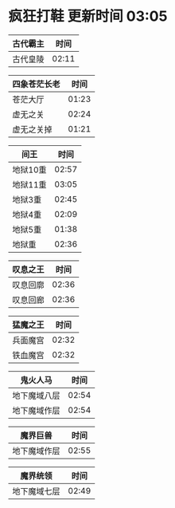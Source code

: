 # 疯狂打鞋 更新时间 03:05

| 古代霸主   | 时间    |
|--------|-------|
| 古代皇陵 | 02:11 |

| 四象苍茫长老   | 时间    |
|--------|-------|
| 苍茫大厅 | 01:23 |
| 虚无之关 | 02:24 |
| 虚无之关掉 | 01:21 |

| 间王   | 时间    |
|--------|-------|
| 地狱10重 | 02:57 |
| 地狱11重 | 03:05 |
| 地狱3重 | 02:45 |
| 地狱4重 | 02:09 |
| 地狱5重 | 01:38 |
| 地狱重 | 02:36 |

| 叹息之王   | 时间    |
|--------|-------|
| 叹息回廓 | 02:36 |
| 叹息回廊 | 02:36 |

| 猛魔之王   | 时间    |
|--------|-------|
| 兵面魔宫 | 02:32 |
| 铁血魔宫 | 02:32 |

| 鬼火人马   | 时间    |
|--------|-------|
| 地下魔域八层 | 02:54 |
| 地下魔域作层 | 02:54 |

| 魔界巨兽   | 时间    |
|--------|-------|
| 地下魔域作层 | 02:55 |

| 魔界统领   | 时间    |
|--------|-------|
| 地下魔域七层 | 02:49 |